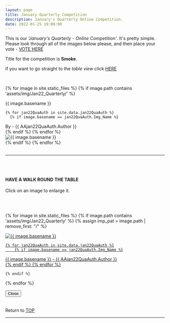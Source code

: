 ```yaml
---
layout: page
title: January Quarterly Competition
description: January's Quarterly Online Competition.
date: 2022-01-25 19:00:00
---
```



This is our _'January's Quarterly - Online Competition'_. It's pretty simple. Please look through all of the images below please, and then place your vote - <a target="_blank" href="https://surveyhero.com/c/jfqadamp">VOTE HERE</a> 


<p>Title for the competition is <strong>Smoke</strong>. </p> 

if you want to go straight to the *table view* click  <a href="#tableView">HERE</a>

<!-- <br>
## !! VOTING IS NOW CLOSED !!
<br> -->

<br>

<!-- This loops through all the images in specified folder -->
{% for image in site.static_files %}
    {% if image.path contains 'assets/img/Jan22_Quarterly/' %}
<div class="Number">{{ image.basename }}</div>

<!-- This runs and checks if there is a matching author in the file -->
    {% for jan22QuaAuth in site.data.jan22QuaAuth %}
      {% if image.basename == jan22QuaAuth.Img_Name %}
<div class="subName">By - {{ AAjan22QuaAuth.Author }}</div>
      {% endif %}
    {% endfor %}


<div>
    <img class="col three Comp_Img" src="{{ site.baseurl }}{{ image.path }}" alt="{{ image.basename }}">
</div>
    {% endif %}
{% endfor %}



<br>
<br>

<hr id="tableView">

<br>
<br>

<div class="col three caption">
    <h4>HAVE A WALK ROUND THE TABLE </h4>
    <p>Click on an image to enlarge it.</p>    
</div>

<br>
<br>


<!-- MASONARY GRID -->
<div class="full-width">
	<div class="grid">

{% for image in site.static_files %}
    {% if image.path contains 'assets/img/Jan22_Quarterly' %}
        {% assign imp_pat = image.path | remove_first: "/" %}
<div class="grid__item" data-size="1280x1280">  
    <a href="{{ site.baseurl }}{{ image.path }}" class="img-wrap" alt="{{ image.basename }}">
        <img src="{{ site.baseurl }}{{ image.path }}" alt="{{ image.basename }}" />

    {% for jan22QuaAuth in site.data.jan22QuaAuth %}
        {% if image.basename == jan22QuaAuth.Img_Name %}
<div class="description description--grid">{{ image.basename }} - {{ AAjan22QuaAuth.Author }}</div>
        {% endif %}
    {% endfor %}

</a>
</div>

    {% endif %}
{% endfor %}
	</div>

<!-- /grid -->
<div class="preview">
	<button class="action action--close"><i class="fa fa-times"></i><span class="text-hidden">Close</span></button>
	<div class="description description--preview"></div>
</div>
</div>
<!-- MASONARY GRID END -->

<br>
<br>

<div class="col three caption">
    Return to <a href="#top">TOP</a>
</div>

<hr>





